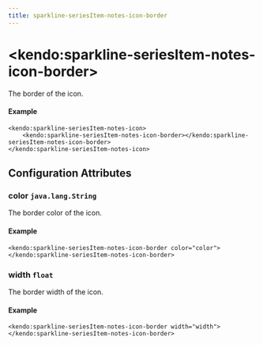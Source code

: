 ```yaml
---
title: sparkline-seriesItem-notes-icon-border
---
```


# \<kendo:sparkline-seriesItem-notes-icon-border\>

The border of the icon.

#### Example
    <kendo:sparkline-seriesItem-notes-icon>
        <kendo:sparkline-seriesItem-notes-icon-border></kendo:sparkline-seriesItem-notes-icon-border>
    </kendo:sparkline-seriesItem-notes-icon>

## Configuration Attributes

### color `java.lang.String`

The border color of the icon.

#### Example
    <kendo:sparkline-seriesItem-notes-icon-border color="color">
    </kendo:sparkline-seriesItem-notes-icon-border>

### width `float`

The border width of the icon.

#### Example
    <kendo:sparkline-seriesItem-notes-icon-border width="width">
    </kendo:sparkline-seriesItem-notes-icon-border>

